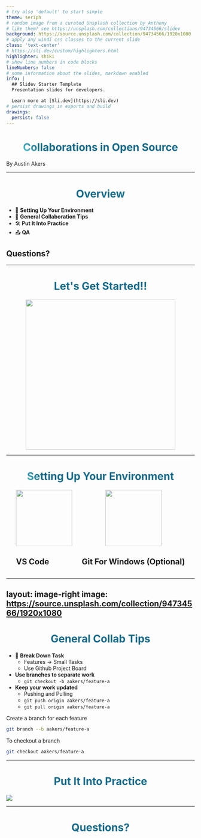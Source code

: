```yaml
---
# try also 'default' to start simple
theme: seriph
# random image from a curated Unsplash collection by Anthony
# like them? see https://unsplash.com/collections/94734566/slidev
background: https://source.unsplash.com/collection/94734566/1920x1080
# apply any windi css classes to the current slide
class: 'text-center'
# https://sli.dev/custom/highlighters.html
highlighter: shiki
# show line numbers in code blocks
lineNumbers: false
# some information about the slides, markdown enabled
info: |
  ## Slidev Starter Template
  Presentation slides for developers.

  Learn more at [Sli.dev](https://sli.dev)
# persist drawings in exports and build
drawings:
  persist: false
---
```


# Collaborations in Open Source

By Austin Akers

---

# Overview

<v-clicks at="1">

- 🤹 **Setting Up Your Environment**
- 📝 **General Collaboration Tips**
- 🛠 **Put It Into Practice**
- 📤 **QA**

## Questions?
</v-clicks>



<style>
h1 {
  background-color: #2B90B6;
  background-image: linear-gradient(45deg, #4EC5D4 10%, #146b8c 20%);
  background-size: 100%;
  -webkit-background-clip: text;
  -moz-background-clip: text;
  -webkit-text-fill-color: transparent;
  -moz-text-fill-color: transparent;
}
</style>

---

# Let's Get Started!!

<img src="https://c.tenor.com/fk12394PuMQAAAAd/lets-go-ready.gif" style="height: 400px" />

<style>
h1 {
  text-align: center;
}
img {
  display: block;
  margin: 0 auto;
}
</style>

---


# Setting Up Your Environment

<div class="container">

<v-clicks at="1">

<div class="item">

<img src="https://upload.wikimedia.org/wikipedia/commons/thumb/9/9a/Visual_Studio_Code_1.35_icon.svg/2048px-Visual_Studio_Code_1.35_icon.svg.png" style="height: 150px;" />

## VS Code

</div>

</v-clicks>

<v-clicks at="2">

<div class="item">

<img src="https://gitforwindows.org/img/git_logo.png" style="height: 150px;" />

## Git For Windows (Optional)

</div>

</v-clicks>


</div>

<style>

.container {
  display: flex;
  justify-content: space-evenly;
}

.item {
  display: inline-block;
}

</style>

---
layout: image-right
image: https://source.unsplash.com/collection/94734566/1920x1080
---

# General Collab Tips
- 📝 **Break Down Task**
  - Features -> Small Tasks
  - Use Github Project Board
- **Use branches to separate work**
  - `git checkout -b aakers/feature-a`
- **Keep your work updated**
  - Pushing and Pulling
  - `git push origin aakers/feature-a`
  - `git pull origin aakers/feature-a`

Create a branch for each feature
```bash
git branch --b aakers/feature-a
```
To checkout a branch
```bash
git checkout aakers/feature-a
```

---

# Put It Into Practice

<img src="https://c.tenor.com/y2JXkY1pXkwAAAAC/cat-computer.gif">

<style>
h1 {
  text-align: center;
}
img {
  display: block;
  margin: 0 auto;
}
</style>
---

# Questions?